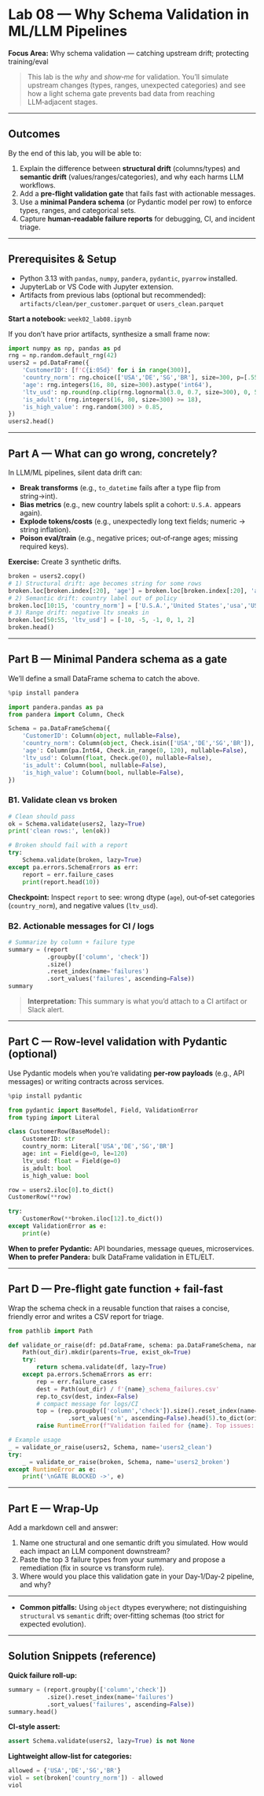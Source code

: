 # Lab 08 — Why Schema Validation in ML/LLM Pipelines

**Focus Area:** Why schema validation — catching upstream drift; protecting training/eval

> This lab is the *why* and *show‑me* for validation. You’ll simulate upstream changes (types, ranges, unexpected categories) and see how a light schema gate prevents bad data from reaching LLM‑adjacent stages.

---

## Outcomes

By the end of this lab, you will be able to:

1. Explain the difference between **structural drift** (columns/types) and **semantic drift** (values/ranges/categories), and why each harms LLM workflows.
2. Add a **pre‑flight validation gate** that fails fast with actionable messages.
3. Use a **minimal Pandera schema** (or Pydantic model per row) to enforce types, ranges, and categorical sets.
4. Capture **human‑readable failure reports** for debugging, CI, and incident triage.

---

## Prerequisites & Setup

- Python 3.13 with `pandas`, `numpy`, `pandera`, `pydantic`, `pyarrow` installed.  
- JupyterLab or VS Code with Jupyter extension.
- Artifacts from previous labs (optional but recommended): `artifacts/clean/per_customer.parquet` or `users_clean.parquet`  

**Start a notebook:** `week02_lab08.ipynb`

If you don’t have prior artifacts, synthesize a small frame now:

```python
import numpy as np, pandas as pd
rng = np.random.default_rng(42)
users2 = pd.DataFrame({
    'CustomerID': [f'C{i:05d}' for i in range(300)],
    'country_norm': rng.choice(['USA','DE','SG','BR'], size=300, p=[.55,.2,.15,.1]),
    'age': rng.integers(16, 80, size=300).astype('int64'),
    'ltv_usd': np.round(np.clip(rng.lognormal(3.0, 0.7, size=300), 0, 5e4), 2),
    'is_adult': (rng.integers(16, 80, size=300) >= 18),
    'is_high_value': rng.random(300) > 0.85,
})
users2.head()
```

---

## Part A — What can go wrong, concretely?

In LLM/ML pipelines, silent data drift can:

- **Break transforms** (e.g., `to_datetime` fails after a type flip from string→int).
- **Bias metrics** (e.g., new country labels split a cohort: `U.S.A.` appears again).
- **Explode tokens/costs** (e.g., unexpectedly long text fields; numeric → string inflation).
- **Poison eval/train** (e.g., negative prices; out‑of‑range ages; missing required keys).

**Exercise:** Create 3 synthetic drifts.

```python
broken = users2.copy()
# 1) Structural drift: age becomes string for some rows
broken.loc[broken.index[:20], 'age'] = broken.loc[broken.index[:20], 'age'].astype(str)
# 2) Semantic drift: country label out of policy
broken.loc[10:15, 'country_norm'] = ['U.S.A.','United States','usa','US','USA','USA']
# 3) Range drift: negative ltv sneaks in
broken.loc[50:55, 'ltv_usd'] = [-10, -5, -1, 0, 1, 2]
broken.head()
```

---

## Part B — Minimal Pandera schema as a gate

We’ll define a small DataFrame schema to catch the above.

```python
%pip install pandera

import pandera.pandas as pa
from pandera import Column, Check

Schema = pa.DataFrameSchema({
    'CustomerID': Column(object, nullable=False),
    'country_norm': Column(object, Check.isin(['USA','DE','SG','BR']), nullable=False),
    'age': Column(pa.Int64, Check.in_range(0, 120), nullable=False),
    'ltv_usd': Column(float, Check.ge(0), nullable=False),
    'is_adult': Column(bool, nullable=False),
    'is_high_value': Column(bool, nullable=False),
})
```

### B1. Validate clean vs broken

```python
# Clean should pass
ok = Schema.validate(users2, lazy=True)
print('clean rows:', len(ok))

# Broken should fail with a report
try:
    Schema.validate(broken, lazy=True)
except pa.errors.SchemaErrors as err:
    report = err.failure_cases
    print(report.head(10))
```

**Checkpoint:** Inspect `report` to see: wrong dtype (`age`), out‑of‑set categories (`country_norm`), and negative values (`ltv_usd`).

### B2. Actionable messages for CI / logs

```python
# Summarize by column + failure type
summary = (report
           .groupby(['column', 'check'])
           .size()
           .reset_index(name='failures')
           .sort_values('failures', ascending=False))
summary
```

> **Interpretation:** This summary is what you’d attach to a CI artifact or Slack alert.

---

## Part C — Row‑level validation with Pydantic (optional)

Use Pydantic models when you’re validating **per‑row payloads** (e.g., API messages) or writing contracts across services.

```python
%pip install pydantic

from pydantic import BaseModel, Field, ValidationError
from typing import Literal

class CustomerRow(BaseModel):
    CustomerID: str
    country_norm: Literal['USA','DE','SG','BR']
    age: int = Field(ge=0, le=120)
    ltv_usd: float = Field(ge=0)
    is_adult: bool
    is_high_value: bool

row = users2.iloc[0].to_dict()
CustomerRow(**row)

try:
    CustomerRow(**broken.iloc[12].to_dict())
except ValidationError as e:
    print(e)
```

**When to prefer Pydantic:** API boundaries, message queues, microservices. **When to prefer Pandera:** bulk DataFrame validation in ETL/ELT.

---

## Part D — Pre‑flight gate function + fail‑fast

Wrap the schema check in a reusable function that raises a concise, friendly error and writes a CSV report for triage.

```python
from pathlib import Path

def validate_or_raise(df: pd.DataFrame, schema: pa.DataFrameSchema, name: str, out_dir: str = 'artifacts/validation') -> pd.DataFrame:
    Path(out_dir).mkdir(parents=True, exist_ok=True)
    try:
        return schema.validate(df, lazy=True)
    except pa.errors.SchemaErrors as err:
        rep = err.failure_cases
        dest = Path(out_dir) / f'{name}_schema_failures.csv'
        rep.to_csv(dest, index=False)
        # compact message for logs/CI
        top = (rep.groupby(['column','check']).size().reset_index(name='n')
                 .sort_values('n', ascending=False).head(5).to_dict(orient='records'))
        raise RuntimeError(f"Validation failed for {name}. Top issues: {top}. See {dest}")

# Example usage
_ = validate_or_raise(users2, Schema, name='users2_clean')
try:
    _ = validate_or_raise(broken, Schema, name='users2_broken')
except RuntimeError as e:
    print('\nGATE BLOCKED ->', e)
```

---

## Part E — Wrap‑Up

Add a markdown cell and answer:

1. Name one structural and one semantic drift you simulated. How would each impact an LLM component downstream?  
2. Paste the top 3 failure types from your summary and propose a remediation (fix in source vs transform rule).  
3. Where would you place this validation gate in your Day‑1/Day‑2 pipeline, and why?

---

- **Common pitfalls:** Using `object` dtypes everywhere; not distinguishing `structural` vs `semantic` drift; over‑fitting schemas (too strict for expected evolution).  

---

## Solution Snippets (reference)

**Quick failure roll‑up:**

```python
summary = (report.groupby(['column','check'])
           .size().reset_index(name='failures')
           .sort_values('failures', ascending=False))
summary.head()
```

**CI‑style assert:**

```python
assert Schema.validate(users2, lazy=True) is not None
```

**Lightweight allow‑list for categories:**

```python
allowed = {'USA','DE','SG','BR'}
viol = set(broken['country_norm']) - allowed
viol
```
